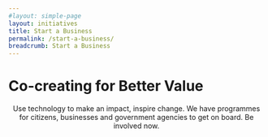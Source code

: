 ```yaml
---
#layout: simple-page
layout: initiatives
title: Start a Business
permalink: /start-a-business/
breadcrumb: Start a Business
---
```

<h1><div class="has-text-centered has-text-weight-bold">Co-creating for Better Value</div></h1>

<center>Use technology to make an impact, inspire change. We have programmes for citizens, businesses and government agencies to get on board. Be involved now.</center>
